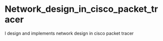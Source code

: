 # Network_design_in_cisco_packet_tracer
 I design and implements network design in cisco packet tracer
